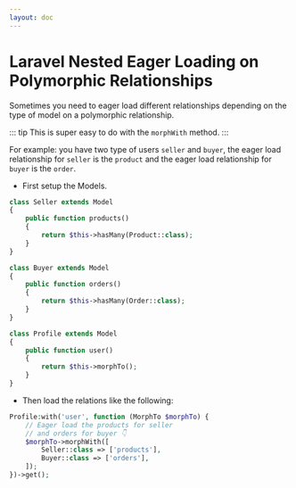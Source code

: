 ```yaml
---
layout: doc
---
```


# Laravel Nested Eager Loading on Polymorphic Relationships

Sometimes you need to eager load different relationships depending on the type of model on a polymorphic relationship.

::: tip
This is super easy to do with the `morphWith` method.
:::

For example: you have two type of users `seller` and `buyer`, the eager load relationship for `seller` is the `product` and the eager load relationship for `buyer` is the `order`.

- First setup the Models.

```php
class Seller extends Model
{
    public function products()
    {
        return $this->hasMany(Product::class);
    }
}
```

```php
class Buyer extends Model
{
    public function orders()
    {
        return $this->hasMany(Order::class);
    }
}
```

```php
class Profile extends Model
{
    public function user()
    {
        return $this->morphTo();
    }
}
```

- Then load the relations like the following:

```php
Profile:with('user', function (MorphTo $morphTo) {
    // Eager load the products for seller
    // and orders for buyer 👇
    $morphTo->morphWith([
        Seller::class => ['products'],
        Buyer::class => ['orders'],
    ]);
})->get();
```